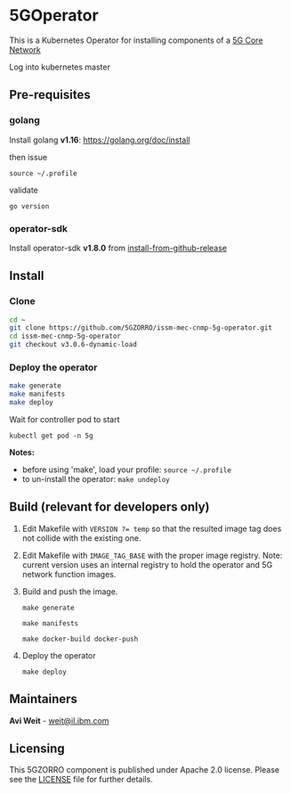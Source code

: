 # 5GOperator

This is a Kubernetes Operator for installing components of a [5G Core Network](https://www.free5gc.org/)

Log into kubernetes master

## Pre-requisites

### golang

Install golang **v1.16**: https://golang.org/doc/install

then issue

```
source ~/.profile
```

validate

```
go version
```

### operator-sdk

Install operator-sdk **v1.8.0** from [install-from-github-release](https://sdk.operatorframework.io/docs/installation/#install-from-github-release)

## Install

### Clone

```bash
cd ~
git clone https://github.com/5GZORRO/issm-mec-cnmp-5g-operator.git
cd issm-mec-cnmp-5g-operator
git checkout v3.0.6-dynamic-load
```

### Deploy the operator

```bash
make generate
make manifests
make deploy
```

Wait for controller pod to start

```
kubectl get pod -n 5g
```

**Notes:** 

* before using 'make', load your profile: `source ~/.profile`
* to un-install the operator: `make undeploy`

## Build (**relevant for developers only**)

1. Edit Makefile with `VERSION ?= temp` so that the resulted image tag does not collide with the existing one.

1. Edit Makefile with `IMAGE_TAG_BASE` with the proper image registry. Note: current version uses an internal registry to hold the operator and 5G network function images.

1. Build and push the image.

    ```
    make generate
    ```
    
    ```
    make manifests
    ```
    
    ```
    make docker-build docker-push
    ```

1. Deploy the operator

   ```
   make deploy
   ```

## Maintainers
**Avi Weit** - weit@il.ibm.com

## Licensing

This 5GZORRO component is published under Apache 2.0 license. Please see the [LICENSE](./LICENSE) file for further details.